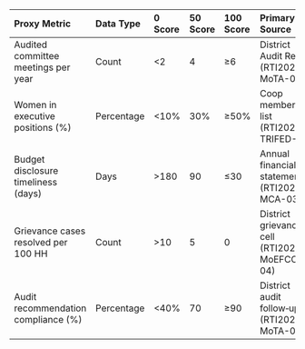<!-- Generated 2025-06-11 -->
| Proxy Metric                        | Data Type   | 0 Score   | 50 Score   | 100 Score   | Primary RTI Source                          | Secondary Source         |
|:------------------------------------|:------------|:----------|:-----------|:------------|:--------------------------------------------|:-------------------------|
| Audited committee meetings per year | Count       | <2        | 4          | ≥6          | District Audit Report (RTI2025-MoTA-01)     | Coop bylaws / NGO audit  |
| Women in executive positions (%)    | Percentage  | <10%      | 30%        | ≥50%        | Coop membership list (RTI2025-TRIFED-02)    | Census village stats     |
| Budget disclosure timeliness (days) | Days        | >180      | 90         | ≤30         | Annual financial statement (RTI2025-MCA-03) | SEBI CSR portal          |
| Grievance cases resolved per 100 HH | Count       | >10       | 5          | 0           | District grievance cell (RTI2025-MoEFCC-04) | Police FIR data          |
| Audit recommendation compliance (%) | Percentage  | <40%      | 70         | ≥90         | District audit follow‑up (RTI2025-MoTA-01)  | Independent audit report |